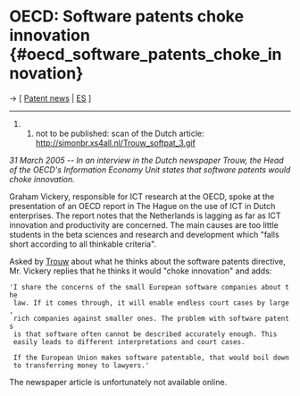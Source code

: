 # OECD: Software patents choke innovation {#oecd_software_patents_choke_innovation}

-\> \[ [ Patent news](SwpatcninoEn "wikilink") \| [
ES](Oecd050331Es "wikilink") \]

------------------------------------------------------------------------

1.  1.  not to be published: scan of the Dutch article:
        <http://simonbr.xs4all.nl/Trouw_softpat_3.gif>

*31 March 2005 \-- In an interview in the Dutch newspaper Trouw, the
Head of the OECD\'s Information Economy Unit states that software
patents would choke innovation.*

Graham Vickery, responsible for ICT research at the OECD, spoke at the
presentation of an OECD report in The Hague on the use of ICT in Dutch
enterprises. The report notes that the Netherlands is lagging as far as
ICT innovation and productivity are concerned. The main causes are too
little students in the beta sciences and research and development which
\"falls short according to all thinkable criteria\".

Asked by [Trouw](http://www.trouw.nl/ "wikilink") about what he thinks
about the software patents directive, Mr. Vickery replies that he thinks
it would \"choke innovation\" and adds:

`'I share the concerns of the small European software companies about the`\
` law. If it comes through, it will enable endless court cases by large,`\
` rich companies against smaller ones. The problem with software patents`\
` is that software often cannot be described accurately enough. This`\
` easily leads to different interpretations and court cases.`

` If the European Union makes software patentable, that would boil down`\
` to transferring money to lawyers.'`

The newspaper article is unfortunately not available online.
